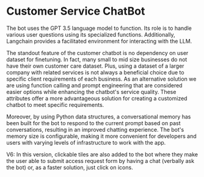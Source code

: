 # Customer Service ChatBot

The bot uses the GPT 3.5 language model to function. Its role is to handle various user questions using its specialized functions. Additionally, Langchain provides a facilitated environment for interacting with the LLM.

The standout feature of the customer chatbot is no dependency on user dataset for finetuning. In fact, many small to mid size businesses do not have their own customer care dataset. Plus, using a dataset of a larger company with related services is not always a beneficial choice due to specific client requirements of each business.
As an alternative solution we are using function calling and prompt engineering that are considered easier options while enhancing the chatbot's service quality. These attributes offer a more advantageous solution for creating a customized chatbot to meet specific requirements. 

Moreover, by using Python data structures, a conversational memory has been built for the bot to respond to the current prompt based on past conversations, resulting in an improved chatting experience. The bot's memory size is configurable, making it more convenient for developers and users with varying levels of infrastructure to work with the app.

V6: In this version, clickable tiles are also added to the bot where they make the user able to submit access request form by having a chat (verbally ask the bot) or, as a faster solution, just click on icons.
